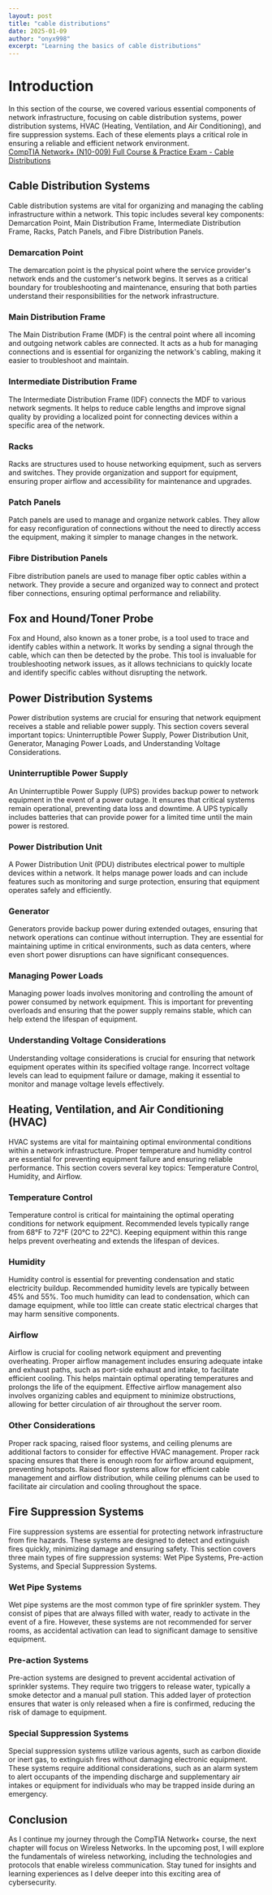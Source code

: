 ```yaml
---
layout: post
title: "cable distributions"
date: 2025-01-09
author: "onyx998"
excerpt: "Learning the basics of cable distributions"
---
```


# Introduction
In this section of the course, we covered various essential components of network infrastructure, focusing on cable distribution systems, power distribution systems, HVAC (Heating, Ventilation, and Air Conditioning), and fire suppression systems. Each of these elements plays a critical role in ensuring a reliable and efficient network environment.  
[CompTIA Network+ (N10-009) Full Course & Practice Exam - Cable Distributions](https://www.udemy.com/course/comptia-network-009)

## Cable Distribution Systems
Cable distribution systems are vital for organizing and managing the cabling infrastructure within a network. This topic includes several key components: Demarcation Point, Main Distribution Frame, Intermediate Distribution Frame, Racks, Patch Panels, and Fibre Distribution Panels.

### Demarcation Point
The demarcation point is the physical point where the service provider's network ends and the customer's network begins. It serves as a critical boundary for troubleshooting and maintenance, ensuring that both parties understand their responsibilities for the network infrastructure.

### Main Distribution Frame
The Main Distribution Frame (MDF) is the central point where all incoming and outgoing network cables are connected. It acts as a hub for managing connections and is essential for organizing the network's cabling, making it easier to troubleshoot and maintain.

### Intermediate Distribution Frame
The Intermediate Distribution Frame (IDF) connects the MDF to various network segments. It helps to reduce cable lengths and improve signal quality by providing a localized point for connecting devices within a specific area of the network.

### Racks
Racks are structures used to house networking equipment, such as servers and switches. They provide organization and support for equipment, ensuring proper airflow and accessibility for maintenance and upgrades.

### Patch Panels
Patch panels are used to manage and organize network cables. They allow for easy reconfiguration of connections without the need to directly access the equipment, making it simpler to manage changes in the network.

### Fibre Distribution Panels
Fibre distribution panels are used to manage fiber optic cables within a network. They provide a secure and organized way to connect and protect fiber connections, ensuring optimal performance and reliability.

## Fox and Hound/Toner Probe
Fox and Hound, also known as a toner probe, is a tool used to trace and identify cables within a network. It works by sending a signal through the cable, which can then be detected by the probe. This tool is invaluable for troubleshooting network issues, as it allows technicians to quickly locate and identify specific cables without disrupting the network.

## Power Distribution Systems
Power distribution systems are crucial for ensuring that network equipment receives a stable and reliable power supply. This section covers several important topics: Uninterruptible Power Supply, Power Distribution Unit, Generator, Managing Power Loads, and Understanding Voltage Considerations.

### Uninterruptible Power Supply
An Uninterruptible Power Supply (UPS) provides backup power to network equipment in the event of a power outage. It ensures that critical systems remain operational, preventing data loss and downtime. A UPS typically includes batteries that can provide power for a limited time until the main power is restored.

### Power Distribution Unit
A Power Distribution Unit (PDU) distributes electrical power to multiple devices within a network. It helps manage power loads and can include features such as monitoring and surge protection, ensuring that equipment operates safely and efficiently.

### Generator
Generators provide backup power during extended outages, ensuring that network operations can continue without interruption. They are essential for maintaining uptime in critical environments, such as data centers, where even short power disruptions can have significant consequences.

### Managing Power Loads
Managing power loads involves monitoring and controlling the amount of power consumed by network equipment. This is important for preventing overloads and ensuring that the power supply remains stable, which can help extend the lifespan of equipment.

### Understanding Voltage Considerations
Understanding voltage considerations is crucial for ensuring that network equipment operates within its specified voltage range. Incorrect voltage levels can lead to equipment failure or damage, making it essential to monitor and manage voltage levels effectively.

## Heating, Ventilation, and Air Conditioning (HVAC)
HVAC systems are vital for maintaining optimal environmental conditions within a network infrastructure. Proper temperature and humidity control are essential for preventing equipment failure and ensuring reliable performance. This section covers several key topics: Temperature Control, Humidity, and Airflow.

### Temperature Control
Temperature control is critical for maintaining the optimal operating conditions for network equipment. Recommended levels typically range from 68°F to 72°F (20°C to 22°C). Keeping equipment within this range helps prevent overheating and extends the lifespan of devices.

### Humidity
Humidity control is essential for preventing condensation and static electricity buildup. Recommended humidity levels are typically between 45% and 55%. Too much humidity can lead to condensation, which can damage equipment, while too little can create static electrical charges that may harm sensitive components.

### Airflow
Airflow is crucial for cooling network equipment and preventing overheating. Proper airflow management includes ensuring adequate intake and exhaust paths, such as port-side exhaust and intake, to facilitate efficient cooling. This helps maintain optimal operating temperatures and prolongs the life of the equipment. Effective airflow management also involves organizing cables and equipment to minimize obstructions, allowing for better circulation of air throughout the server room.

### Other Considerations
Proper rack spacing, raised floor systems, and ceiling plenums are additional factors to consider for effective HVAC management. Proper rack spacing ensures that there is enough room for airflow around equipment, preventing hotspots. Raised floor systems allow for efficient cable management and airflow distribution, while ceiling plenums can be used to facilitate air circulation and cooling throughout the space.

## Fire Suppression Systems
Fire suppression systems are essential for protecting network infrastructure from fire hazards. These systems are designed to detect and extinguish fires quickly, minimizing damage and ensuring safety. This section covers three main types of fire suppression systems: Wet Pipe Systems, Pre-action Systems, and Special Suppression Systems.

### Wet Pipe Systems
Wet pipe systems are the most common type of fire sprinkler system. They consist of pipes that are always filled with water, ready to activate in the event of a fire. However, these systems are not recommended for server rooms, as accidental activation can lead to significant damage to sensitive equipment.

### Pre-action Systems
Pre-action systems are designed to prevent accidental activation of sprinkler systems. They require two triggers to release water, typically a smoke detector and a manual pull station. This added layer of protection ensures that water is only released when a fire is confirmed, reducing the risk of damage to equipment.

### Special Suppression Systems
Special suppression systems utilize various agents, such as carbon dioxide or inert gas, to extinguish fires without damaging electronic equipment. These systems require additional considerations, such as an alarm system to alert occupants of the impending discharge and supplementary air intakes or equipment for individuals who may be trapped inside during an emergency.

## Conclusion
As I continue my journey through the CompTIA Network+ course, the next chapter will focus on Wireless Networks. In the upcoming post, I will explore the fundamentals of wireless networking, including the technologies and protocols that enable wireless communication. Stay tuned for insights and learning experiences as I delve deeper into this exciting area of cybersecurity.
